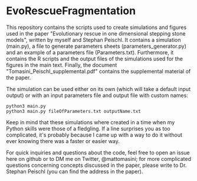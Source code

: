 # EvoRescueFragmentation

This repository contains the scripts used to create simulations and figures used in the paper "Evolutionary rescue in one dimensional stepping stone models", written by myself and Stephan Peischl. It contains a simulation (main.py), a file to generate parameters sheets (parameters_generator.py) and an example of a parameters file (Parameters.txt). Furthermore, it contains the R scripts and the output files of the simulations used for the figures in the main text. Finally, the document "Tomasini_Peischl_supplemental.pdf" contains the supplemental material of the paper.

The simulation can be used either on its own (which will take a default input output) or with an input parameters file and output file with custom names: 
```
python3 main.py
python3 main.py fileOfParameters.txt outputName.txt
```

Keep in mind that these simulations where created in a time when my Python skills were those of a fledgling. If a line surprises you as too complicated, it's probably because I came up with a way to do it without ever knowing there was a faster or easier way.

For quick inquiries and questions about the code, feel free to open an issue here on github or to DM me on Twitter, @mattomasini; for more complicated questions concerning concepts discussed in the paper, please write to Dr. Stephan Peischl (you can find the address in the paper).

